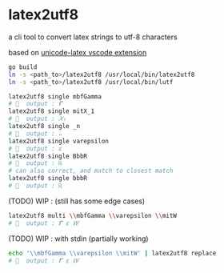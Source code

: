 # latex2utf8
a cli tool to convert latex strings to utf-8 characters

based on [unicode-latex vscode extension](https://github.com/ojsheikh/unicode-latex/)

```zsh
go build
ln -s <path_to>/latex2utf8 /usr/local/bin/latex2utf8
ln -s <path_to>/latex2utf8 /usr/local/bin/lutf
```


```zsh
latex2utf8 single mbfGamma
#   output : 𝚪
latex2utf8 single mitX_1
#   output : 𝑋₁
latex2utf8 single _n
#   output : ₙ
latex2utf8 single varepsilon
#   output : ɛ
latex2utf8 single BbbR
#   output : ℝ
# can also correct, and match to closest match
latex2utf8 single bbbR
#   output : ℝ
```

(TODO) WIP : (still has some edge cases)
```zsh
latex2utf8 multi \\mbfGamma \\varepsilon \\mitW
#   output : 𝚪 ɛ 𝑊
```


(TODO) WIP : with stdin (partially working)
```zsh
echo '\\mbfGamma \\varepsilon \\mitW' | latex2utf8 replace
#   output : 𝚪 ɛ 𝑊
```
